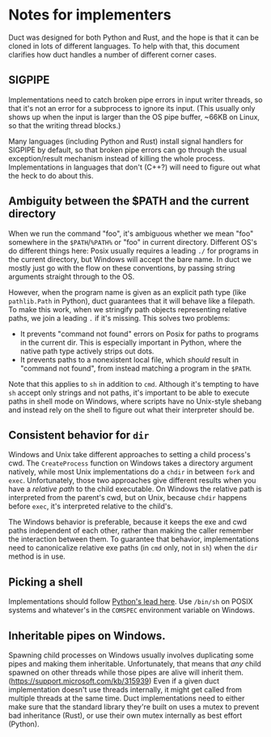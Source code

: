 # Notes for implementers

Duct was designed for both Python and Rust, and the hope is that it can be
cloned in lots of different languages. To help with that, this document
clarifies how duct handles a number of different corner cases.

## SIGPIPE

Implementations need to catch broken pipe errors in input writer threads, so
that it's not an error for a subprocess to ignore its input. (This usually only
shows up when the input is larger than the OS pipe buffer, ~66KB on Linux, so
that the writing thread blocks.)

Many languages (including Python and Rust) install signal handlers for SIGPIPE
by default, so that broken pipe errors can go through the usual
exception/result mechanism instead of killing the whole process.
Implementations in languages that don't (C++?) will need to figure out what the
heck to do about this.

## Ambiguity between the $PATH and the current directory

When we run the command "foo", it's ambiguous whether we mean "foo" somewhere
in the `$PATH`/`%PATH%` or "foo" in current directory. Different OS's do
different things here: Posix usually requires a leading `./` for programs in
the current directory, but Windows will accept the bare name. In duct we mostly
just go with the flow on these conventions, by passing string arguments
straight through to the OS.

However, when the program name is given as an explicit path type (like
`pathlib.Path` in Python), duct guarantees that it will behave like a filepath.
To make this work, when we stringify path objects representing relative paths,
we join a leading `.` if it's missing. This solves two problems:

- It prevents "command not found" errors on Posix for paths to programs in the
  current dir. This is especially important in Python, where the native path
  type actively strips out dots.
- It prevents paths to a nonexistent local file, which _should_ result in
  "command not found", from instead matching a program in the `$PATH`.

Note that this applies to `sh` in addition to `cmd`. Although it's tempting to
have `sh` accept only strings and not paths, it's important to be able to
execute paths in shell mode on Windows, where scripts have no Unix-style
shebang and instead rely on the shell to figure out what their interpreter
should be.

## Consistent behavior for `dir`

Windows and Unix take different approaches to setting a child process's cwd.
The `CreateProcess` function on Windows takes a directory argument natively,
while most Unix implementations do a `chdir` in between `fork` and `exec`.
Unfortunately, those two approaches give different results when you have a
_relative path_ to the child executable. On Windows the relative path is
interpreted from the parent's cwd, but on Unix, because `chdir` happens before
`exec`, it's interpreted relative to the child's.

The Windows behavior is preferable, because it keeps the exe and cwd paths
independent of each other, rather than making the caller remember the
interaction between them. To guarantee that behavior, implementations need to
canonicalize relative exe paths (in `cmd` only, not in `sh`) when the `dir`
method is in use.

## Picking a shell

Implementations should follow [Python's lead
here](https://docs.python.org/3/library/subprocess.html#popen-constructor). Use
`/bin/sh` on POSIX systems and whatever's in the `COMSPEC` environment variable
on Windows.

## Inheritable pipes on Windows.

Spawning child processes on Windows usually involves duplicating some pipes and
making them inheritable. Unfortunately, that means that *any* child spawned on
other threads while those pipes are alive will inherit them.
(https://support.microsoft.com/kb/315939) Even if a given duct implementation
doesn't use threads internally, it might get called from multiple threads at
the same time. Duct implementations need to either make sure that the standard
library they're built on uses a mutex to prevent bad inheritance (Rust), or use
their own mutex internally as best effort (Python).
